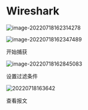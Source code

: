 # Wireshark

![image-20220718162314278](C:\Users\Sino\AppData\Roaming\Typora\typora-user-images\image-20220718162314278.png)

![image-20220718162347489](C:\Users\Sino\AppData\Roaming\Typora\typora-user-images\image-20220718162347489.png)

开始捕获

![image-20220718162845083](C:\Users\Sino\AppData\Roaming\Typora\typora-user-images\image-20220718162845083.png)

设置过滤条件

![20220718163642](C:\Users\Sino\Desktop\20220718163642.png)

查看报文

